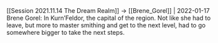 <!DOCTYPE html>  
<html>  
<head>  
<title>Title of the document</title>  
</head>  
  
<body>  
[[Session 2021.11.14 The Dream Realm]] -> [[Brene_Gorel]] | 2022-01-17
Brene Gorel: In Kurn’Feldor, the capital of the region. Not like she had to leave, but more to master smithing and get to the next level, had to go somewhere bigger to take the next steps.
</body>  
  
</html>